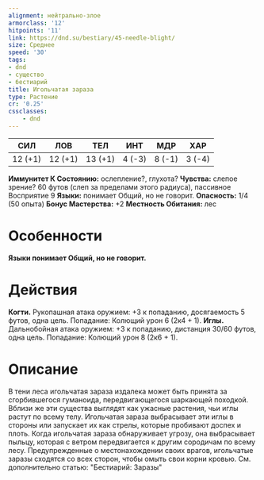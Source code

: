 ```yaml
---
alignment: нейтрально-злое
armorclass: '12'
hitpoints: '11'
link: https://dnd.su/bestiary/45-needle-blight/
size: Среднее
speed: '30'
tags:
- dnd
- существо
- бестиарий
title: Игольчатая зараза
type: Растение
cr: '0.25'
cssclasses:
    - dnd
---
```



| СИЛ | ЛОВ | ТЕЛ | ИНТ | МДР | ХАР |
|---|---|---|---|---|---|
| 12 (+1) | 12 (+1) | 13 (+1) | 4 (-3) | 8 (-1) | 3 (-4) |
**Иммунитет К Состоянию:** ослепление?, глухота?
**Чувства:** слепое зрение? 60 футов (слеп за пределами этого радиуса), пассивное Восприятие 9
**Языки:** понимает Общий, но не говорит.
**Опасность:** 1/4 (50 опыта)
**Бонус Мастерства:** +2
**Местность Обитания:** лес


# Особенности
**Языки понимает Общий, но не говорит.** 


# Действия
**Когти.** Рукопашная атака оружием: +3 к попаданию, досягаемость 5 футов, одна цель. Попадание: Колющий урон 6 (2к4 + 1).
**Иглы.** Дальнобойная атака оружием: +3 к попаданию, дистанция 30/60 футов, одна цель. Попадание: Колющий урон 8 (2к6 + 1).


# Описание
В тени леса игольчатая зараза издалека может быть принята за сгорбившегося гуманоида, передвигающегося шаркающей походкой. Вблизи же эти существа выглядят как ужасные растения, чьи иглы растут по всему телу. Игольчатая зараза выбрасывает эти иглы в стороны или запускает их как стрелы, которые пробивают доспех и плоть. Когда игольчатая зараза обнаруживает угрозу, она выбрасывает пыльцу, которая с ветром передвигается к другим сородичам по всему лесу. Предупрежденные о местонахождении своих врагов, игольчатые заразы сходятся со всех сторон, чтобы омыть свои корни кровью. См. дополнительно статью: "Бестиарий: Заразы"